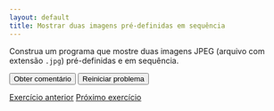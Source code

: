```yaml
---
layout: default
title: Mostrar duas imagens pré-definidas em sequência
---
```


Construa um programa que mostre duas imagens JPEG (arquivo com extensão <code>.jpg</code>) pré-definidas e em sequência.


<div id="sortable" class="sortable-code"></div> 
<div style="clear:both;"></div> 
<p> 
    <input id="feedbackLink" value="Obter comentário" type="button" /> 
    <input id="newInstanceLink" value="Reiniciar problema" type="button" /> 
</p> 
<script type="text/javascript"> 
(function(){
  var initial = "from jes4py import *\n" +
    "nomeArquivoImagem1 = &#039;/home/.../&#039;\n" +
    "print(&#039;Olá! Você escolheu um arquivo&#039;, nomeArquivoImagem1)\n" +
    "imagem1 = makePicture(nomeArquivoImagem1)\n" +
    "show(imagem1)\n" +
    "nomeArquivoImagem2 = &#039;/home/.../&#039;\n" +
    "print(&#039;Olá! Você escolheu um arquivo&#039;, nomeArquivoImagem2)\n" +
    "imagem2 = makePicture(nomeArquivoImagem2)\n" +
    "show(imagem2)";
  var parsonsPuzzle = new ParsonsWidget({
    "sortableId": "sortable",
    "max_wrong_lines": 10,
    "grader": ParsonsWidget._graders.LineBasedGrader,
    "exec_limit": 2500,
    "can_indent": true,
    "x_indent": 50,
    "lang": "en",
    "show_feedback": true
  });
  parsonsPuzzle.init(initial);
  parsonsPuzzle.shuffleLines();
  $("#newInstanceLink").click(function(event){ 
      event.preventDefault(); 
      parsonsPuzzle.shuffleLines(); 
  }); 
  $("#feedbackLink").click(function(event){ 
      event.preventDefault(); 
      parsonsPuzzle.getFeedback(); 
  }); 
})(); 
</script>


[Exercício anterior](./exercise1.html)
[Próximo exercício](./exercise3.html)
